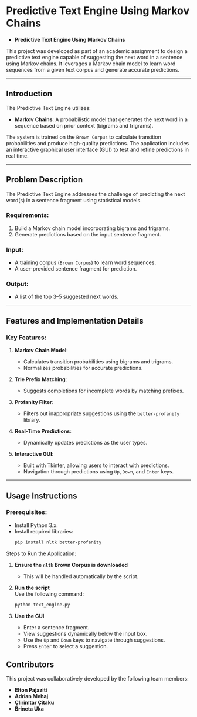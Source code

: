 # Predictive Text Engine Using Markov Chains

- **Predictive Text Engine Using Markov Chains**

This project was developed as part of an academic assignment to design a predictive text engine capable of suggesting the next word in a sentence using Markov chains. It leverages a Markov chain model to learn word sequences from a given text corpus and generate accurate predictions.

---

## Introduction

The Predictive Text Engine utilizes:
- **Markov Chains**: A probabilistic model that generates the next word in a sequence based on prior context (bigrams and trigrams).
  
The system is trained on the `Brown Corpus` to calculate transition probabilities and produce high-quality predictions. The application includes an interactive graphical user interface (GUI) to test and refine predictions in real time.

---

## Problem Description

The Predictive Text Engine addresses the challenge of predicting the next word(s) in a sentence fragment using statistical models.

### Requirements:
1. Build a Markov chain model incorporating bigrams and trigrams.
2. Generate predictions based on the input sentence fragment.

### Input:
- A training corpus (`Brown Corpus`) to learn word sequences.
- A user-provided sentence fragment for prediction.

### Output:
- A list of the top 3–5 suggested next words.

---

## Features and Implementation Details

### Key Features:
1. **Markov Chain Model**:
   - Calculates transition probabilities using bigrams and trigrams.
   - Normalizes probabilities for accurate predictions.

2. **Trie Prefix Matching**:
   - Suggests completions for incomplete words by matching prefixes.

3. **Profanity Filter**:
   - Filters out inappropriate suggestions using the `better-profanity` library.

4. **Real-Time Predictions**:
   - Dynamically updates predictions as the user types.

5. **Interactive GUI**:
   - Built with Tkinter, allowing users to interact with predictions.
   - Navigation through predictions using `Up`, `Down`, and `Enter` keys.

---

## Usage Instructions

### Prerequisites:
- Install Python 3.x.
- Install required libraries:
  ```bash
  pip install nltk better-profanity

  
Steps to Run the Application:

1. **Ensure the `nltk` Brown Corpus is downloaded**  
   - This will be handled automatically by the script.

2. **Run the script**  
   Use the following command:
   ```bash
   python text_engine.py
3. **Use the GUI**
   - Enter a sentence fragment.
   - View suggestions dynamically below the input box.
   - Use the `Up` and `Down` keys to navigate through suggestions.
   - Press `Enter` to select a suggestion.

  ## Contributors

This project was collaboratively developed by the following team members:

- **Elton Pajaziti**
- **Adrian Mehaj**
- **Çlirimtar Çitaku**
- **Brineta Uka**



